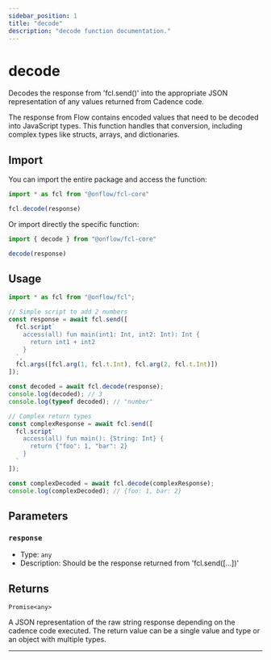 ```yaml
---
sidebar_position: 1
title: "decode"
description: "decode function documentation."
---
```


<!-- THIS DOCUMENT IS AUTO-GENERATED FROM [onflow/fcl-core/../sdk/src/decode/sdk-decode.ts](https://github.com/onflow/fcl-js/tree/master/packages/fcl-core/../sdk/src/decode/sdk-decode.ts). DO NOT EDIT MANUALLY -->

# decode

Decodes the response from 'fcl.send()' into the appropriate JSON representation of any values returned from Cadence code.

The response from Flow contains encoded values that need to be decoded into JavaScript types. This function handles that conversion, including complex types like structs, arrays, and dictionaries.

## Import

You can import the entire package and access the function:

```typescript
import * as fcl from "@onflow/fcl-core"

fcl.decode(response)
```

Or import directly the specific function:

```typescript
import { decode } from "@onflow/fcl-core"

decode(response)
```

## Usage

```typescript
import * as fcl from "@onflow/fcl";

// Simple script to add 2 numbers
const response = await fcl.send([
  fcl.script`
    access(all) fun main(int1: Int, int2: Int): Int {
      return int1 + int2
    }
  `,
  fcl.args([fcl.arg(1, fcl.t.Int), fcl.arg(2, fcl.t.Int)])
]);

const decoded = await fcl.decode(response);
console.log(decoded); // 3
console.log(typeof decoded); // "number"

// Complex return types
const complexResponse = await fcl.send([
  fcl.script`
    access(all) fun main(): {String: Int} {
      return {"foo": 1, "bar": 2}
    }
  `
]);

const complexDecoded = await fcl.decode(complexResponse);
console.log(complexDecoded); // {foo: 1, bar: 2}
```

## Parameters

### `response` 


- Type: `any`
- Description: Should be the response returned from 'fcl.send([...])'


## Returns

`Promise<any>`


A JSON representation of the raw string response depending on the cadence code executed. The return value can be a single value and type or an object with multiple types.

---